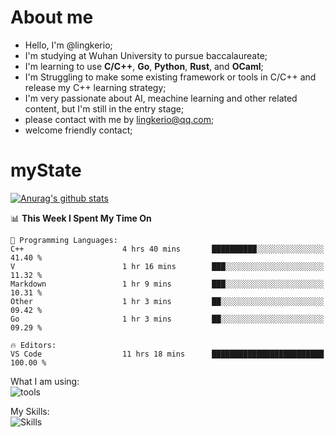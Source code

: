 # About me

- Hello, I'm @lingkerio; 
- I'm studying at Wuhan University to pursue baccalaureate;
- I'm learning to use **C/C++**, **Go**, **Python**, **Rust**, and **OCaml**;
- I'm Struggling to make some existing framework or tools in C/C++ and release my C++ learning strategy;
- I'm very passionate about AI, meachine learning and other related content, but I'm still in the entry stage;
- please contact with me by lingkerio@qq.com;
- welcome friendly contact;


# myState
[![Anurag's github stats](https://github-readme-stats.vercel.app/api?username=lingkerio&count_private=true&show_icons=true&theme=radical "![Anurag's github stats")](https://github.com/anuraghazra/github-readme-stats)

<!--[![Top Langs](https://github-readme-stats.vercel.app/api/top-langs/?username=lingkerio&layout=compact)](https://github.com/anuraghazra/github-readme-stats)-->

<!--START_SECTION:waka-->
📊 **This Week I Spent My Time On** 

```text
💬 Programming Languages: 
C++                      4 hrs 40 mins       ██████████░░░░░░░░░░░░░░░   41.40 % 
V                        1 hr 16 mins        ███░░░░░░░░░░░░░░░░░░░░░░   11.32 % 
Markdown                 1 hr 9 mins         ███░░░░░░░░░░░░░░░░░░░░░░   10.31 % 
Other                    1 hr 3 mins         ██░░░░░░░░░░░░░░░░░░░░░░░   09.42 % 
Go                       1 hr 3 mins         ██░░░░░░░░░░░░░░░░░░░░░░░   09.29 % 

🔥 Editors: 
VS Code                  11 hrs 18 mins      █████████████████████████   100.00 % 
```


<!--END_SECTION:waka-->

What I am using:  
![tools](https://skillicons.dev/icons?i=discord,twitter,gitlab,git,github,neovim,vim,md,matlab,stackoverflow,visualstudio,vscode,pycharm)  


My Skills:  
![Skills](https://skillicons.dev/icons?i=bash,c,cpp,cmake,ocaml,docker,latex,go,html,v,codepen,java,linux,powershell,py,qt,regex,rust,php)  
